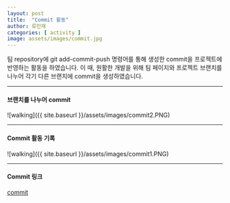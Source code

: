 ```yaml
---
layout: post
title:  "Commit 활동"
author: 류민재
categories: [ activity ]
image: assets/images/commit.jpg
---
```

팀 repository에 git add-commit-push 명령어를 통해
생성한 commit을 프로젝트에 반영하는 활동을 하였습니다.
이 때, 원활한 개발을 위해 팀 페이지와 프로젝트 브랜치를 나누어
각기 다른 브랜치에 commit을 생성하였습니다.

***

#### 브랜치를 나누어 commit
![walking]({{ site.baseurl }}/assets/images/commit2.PNG)

***

#### Commit 활동 기록
![walking]({{ site.baseurl }}/assets/images/commit1.PNG)

***

#### Commit 링크
[commit](https://github.com/18-2-SKKU-OSS/2018-2-OSS-L1/commits/master)